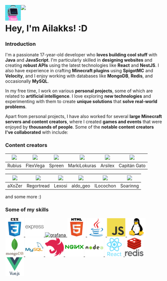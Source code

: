 ![](https://hit.yhype.me/github/profile?user_id=44925968)
<img align='left' src='https://raw.githubusercontent.com/Ailakks/ailakks-profile/master/images/image-1.png' width='10%'>

# **Hey, I'm Ailakks! :D**

### **Introduction**
I'm a passionate 17-year-old developer who **loves building cool stuff** with **Java** and **JavaScript**. I'm particularly skilled in **designing websites** and creating **robust APIs** using the latest technologies like **React** and **NestJS**. I also have experience in crafting **Minecraft plugins** using **SpigotMC** and **Velocity**, and I enjoy working with databases like **MongoDB**, **Redis**, and occasionally **MySQL**.

In my free time, I work on various **personal projects**, some of which are related to **artificial intelligence**. I love exploring **new technologies** and experimenting with them to create **unique solutions** that **solve real-world problems**.

Apart from personal projects, I have also worked for several **large Minecraft servers and content creators**, where I created **games and events** that were enjoyed by **thousands of people**. Some of the **notable content creators I've collaborated** with include:

### **Content creators**

| <img src="https://ailakks.com/static/media/rubius.067cbec5d761de8e225a.jpg" width='100px' /> | <img src="https://ailakks.com/static/media/flexvega.8fafc6be0281e2a08fad.jpg" width='100px' /> | <img src="https://ailakks.com/static/media/spreen.82a95b76dd748b323467.jpg" width='100px' /> | <img src="https://ailakks.com/static/media/marki_locuras.7e6d5dc47016ab4ac6b6.jpg" width='100px' /> | <img src="https://ailakks.com/static/media/arsilex.e699d5c54a0d5177e9cf.jpg" width='100px' /> | <img src="https://ailakks.com/static/media/capit%C3%A1n_gato.34d0be03b1fe1cb26063.jpg" width='100px' /> |
| ------------ | ------------ | ------------ | ------------ | ------------ | ------------ |
| Rubius | FlexVega | Spreen | MarkiLokuras | Arsilex | Capitán Gato |

| <img src="https://i.imgur.com/MxFeJXb.jpg" width='100px' /> | <img src="https://ailakks.com/static/media/regortread.669d7bfde922d88da14c.jpg" width='100px' /> | <img src="https://ailakks.com/static/media/lexosi.cd2cb60d8aa86bc456cc.jpg" width='100px' /> | <img src="https://ailakks.com/static/media/aldo_geo.b572d7c92a787b95ed62.jpg" width='100px' /> | <img src="https://ailakks.com/static/media/locochon.b5e21532c5a1707de05b.jpg" width='100px' /> | <img src="https://ailakks.com/static/media/soarinng.596267bebeade1940134.jpg" width='100px' />
| ------------ | ------------ | ------------ | ------------ | ------------ | ------------ |
| aXoZer | Regortread | Lexosi | aldo_geo | lLocochon | Soarinng |

and some more :)

### **Some of my skills**

<p align="left"> <a href="https://www.w3schools.com/css/" target="_blank" rel="noreferrer"> <img src="https://raw.githubusercontent.com/devicons/devicon/master/icons/css3/css3-original-wordmark.svg" alt="css3" height="60"/> </a> <a href="https://expressjs.com" target="_blank" rel="noreferrer"> <img src="https://raw.githubusercontent.com/devicons/devicon/master/icons/express/express-original-wordmark.svg" alt="express" height="60"/> </a> <a href="https://grafana.com" target="_blank" rel="noreferrer"> <img src="https://www.vectorlogo.zone/logos/grafana/grafana-icon.svg" alt="grafana" height="60"/> </a> <a href="https://www.w3.org/html/" target="_blank" rel="noreferrer"> <img src="https://raw.githubusercontent.com/devicons/devicon/master/icons/html5/html5-original-wordmark.svg" alt="html5" height="60"/> </a> <a href="https://www.java.com" target="_blank" rel="noreferrer"> <img src="https://raw.githubusercontent.com/devicons/devicon/master/icons/java/java-original.svg" alt="java" height="60"/> </a> <a href="https://developer.mozilla.org/en-US/docs/Web/JavaScript" target="_blank" rel="noreferrer"> <img src="https://raw.githubusercontent.com/devicons/devicon/master/icons/javascript/javascript-original.svg" alt="javascript" height="60"/> </a> <a href="https://www.linux.org/" target="_blank" rel="noreferrer"> <img src="https://raw.githubusercontent.com/devicons/devicon/master/icons/linux/linux-original.svg" alt="linux" height="60"/> </a> <a href="https://www.mongodb.com/" target="_blank" rel="noreferrer"> <img src="https://raw.githubusercontent.com/devicons/devicon/master/icons/mongodb/mongodb-original-wordmark.svg" alt="mongodb" height="60"/> </a> <a href="https://www.mysql.com/" target="_blank" rel="noreferrer"> <img src="https://raw.githubusercontent.com/devicons/devicon/master/icons/mysql/mysql-original-wordmark.svg" alt="mysql" height="60"/> </a> <a href="https://nestjs.com/" target="_blank" rel="noreferrer"> <img src="https://raw.githubusercontent.com/devicons/devicon/master/icons/nestjs/nestjs-plain.svg" alt="nestjs" height="60"/> </a> <a href="https://www.nginx.com" target="_blank" rel="noreferrer"> <img src="https://raw.githubusercontent.com/devicons/devicon/master/icons/nginx/nginx-original.svg" alt="nginx" height="60"/> </a> <a href="https://nodejs.org" target="_blank" rel="noreferrer"> <img src="https://raw.githubusercontent.com/devicons/devicon/master/icons/nodejs/nodejs-original-wordmark.svg" alt="nodejs" height="60"/> </a> <a href="https://reactjs.org/" target="_blank" rel="noreferrer"> <img src="https://raw.githubusercontent.com/devicons/devicon/master/icons/react/react-original-wordmark.svg" alt="react" height="60"/> </a> <a href="https://redis.io" target="_blank" rel="noreferrer"> <img src="https://raw.githubusercontent.com/devicons/devicon/master/icons/redis/redis-original-wordmark.svg" alt="redis" height="60"/> </a> <a href="https://vuejs.org/" target="_blank" rel="noreferrer"> <img src="https://raw.githubusercontent.com/devicons/devicon/master/icons/vuejs/vuejs-original-wordmark.svg" alt="vuejs" height="60"/> </a> </p>